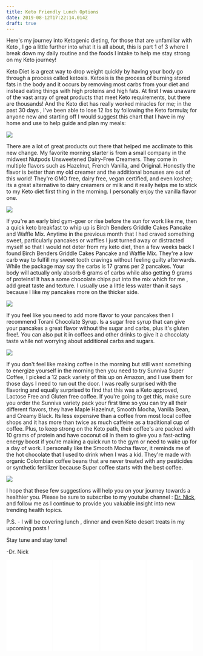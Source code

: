 ```yaml
---
title: Keto Friendly Lunch Options
date: 2019-08-12T17:22:14.014Z
draft: true
---
```

Here's my journey into Ketogenic dieting, for those that are unfamiliar with Keto , I go a little further into what it is all about, this is part 1 of 3 where I break down my daily routine and the foods I intake to help me stay strong on my Keto journey!

Keto Diet is a great way to drop weight quickly by having your body go through a process called ketosis. Ketosis is the process of burning stored fats in the body and it occurs by removing most carbs from your diet and instead eating things with high proteins and high fats. At first I was unaware of the vast array of great products that meet Keto requirements, but there are thousands! And the Keto diet has really worked miracles for me; in the past 30 days , I've been able to lose 12 lbs by following the Keto formula; for anyone new and starting off I would suggest this chart that I have in my home and use to help guide and plan my meals:

<a href="https://www.amazon.com/Ingredients-Reference-Ketogenic-Lifestyle-multicolor/dp/B07PZK8RCH/ref=as_li_ss_il?keywords=B07PZK8RCH&qid=1565620775&s=gateway&sr=8-1&linkCode=li3&tag=commoncentsan-20&linkId=9dc0d4a37979cea98af15cf5735f6173&language=en_US" target="_blank"><img border="0" src="//ws-na.amazon-adsystem.com/widgets/q?_encoding=UTF8&ASIN=B07PZK8RCH&Format=_SL250_&ID=AsinImage&MarketPlace=US&ServiceVersion=20070822&WS=1&tag=commoncentsan-20&language=en_US" ></a><img src="https://ir-na.amazon-adsystem.com/e/ir?t=commoncentsan-20&language=en_US&l=li3&o=1&a=B07PZK8RCH" width="1" height="1" border="0" alt="" style="border:none !important; margin:0px !important;" />

There are a lot of great products out there that helped me acclimate to this new change. My favorite morning starter is from a small company in the midwest  Nutpods Unsweetened Dairy-Free Creamers. They come in multiple flavors such as Hazelnut, French Vanilla, and Original. Honestly the flavor is better than my old creamer and the additional bonuses are out of this world! They're GMO free, dairy free, vegan certified, and even kosher; its a great alternative to dairy creamers or milk and it really helps me to stick to my Keto diet first thing in the morning. I personally enjoy the vanilla flavor one.

<a href="https://www.amazon.com/Unsweetened-Dairy-Free-Creamers-Birch-wood-Stirrers/dp/B07FZB9H3K/ref=as_li_ss_il?keywords=nutpods&m=A1DXDVBCN6JWTB&qid=1563377713&s=merchant-items&sr=1-3&linkCode=li3&tag=commoncentsan-20&linkId=35d116dd9a6521513e4b28ae751f67cb&language=en_US" target="_blank"><img border="0" src="//ws-na.amazon-adsystem.com/widgets/q?_encoding=UTF8&ASIN=B07FZB9H3K&Format=_SL250_&ID=AsinImage&MarketPlace=US&ServiceVersion=20070822&WS=1&tag=commoncentsan-20&language=en_US" ></a><img src="https://ir-na.amazon-adsystem.com/e/ir?t=commoncentsan-20&language=en_US&l=li3&o=1&a=B07FZB9H3K" width="1" height="1" border="0" alt="" style="border:none !important; margin:0px !important;" />

If you're an early bird gym-goer or rise before the sun for work like me, then a quick keto breakfast to whip up is Birch Benders Griddle Cakes Pancake and Waffle Mix. Anytime in the previous month that I had craved something sweet, particularly pancakes or waffles I just turned away or distracted myself so that I would not deter from my keto diet, then a few weeks back I found Birch Benders Griddle Cakes Pancake and Waffle Mix. They're a low carb way to fulfill my sweet tooth cravings without feeling guilty afterwards. While the package may say the carbs is 17 grams per 2 pancakes. Your body will actually only absorb 6 grams of carbs while also getting 9 grams of proteins! It has a some chocolate chips put into the mix which for me , add great taste and texture. I usually use a little less water than it says because I like my pancakes more on the thicker side.

<a href="https://www.amazon.com/Birch-Benders-Griddle-Cakes-Chocolate/dp/B07Q6GRSW2/ref=as_li_ss_il?keywords=keto&m=A1DXDVBCN6JWTB&qid=1563377715&s=merchant-items&sr=1-1&linkCode=li3&tag=commoncentsan-20&linkId=b72acdf0a3760577fba10943426b70df&language=en_US" target="_blank"><img border="0" src="//ws-na.amazon-adsystem.com/widgets/q?_encoding=UTF8&ASIN=B07Q6GRSW2&Format=_SL250_&ID=AsinImage&MarketPlace=US&ServiceVersion=20070822&WS=1&tag=commoncentsan-20&language=en_US" ></a><img src="https://ir-na.amazon-adsystem.com/e/ir?t=commoncentsan-20&language=en_US&l=li3&o=1&a=B07Q6GRSW2" width="1" height="1" border="0" alt="" style="border:none !important; margin:0px !important;" />

If you feel like you need to add more flavor to your pancakes then I recommend Torani Chocolate Syrup. Is a sugar free syrup that can give your pancakes a great flavor without the sugar and carbs, plus it's gluten free!. You can also put it in coffees and other drinks to give it a chocolaty taste while not worrying about additional carbs and sugars.

<a href="https://www.amazon.com/Torani-Dark-Chocolate-Sauce-Ounce/dp/B000NBWO1E/ref=as_li_ss_il?th=1&linkCode=li3&tag=commoncentsan-20&linkId=3838a794132377ababb904fbe0fc4658&language=en_US" target="_blank"><img border="0" src="//ws-na.amazon-adsystem.com/widgets/q?_encoding=UTF8&ASIN=B000NBWO1E&Format=_SL250_&ID=AsinImage&MarketPlace=US&ServiceVersion=20070822&WS=1&tag=commoncentsan-20&language=en_US" ></a><img src="https://ir-na.amazon-adsystem.com/e/ir?t=commoncentsan-20&language=en_US&l=li3&o=1&a=B000NBWO1E" width="1" height="1" border="0" alt="" style="border:none !important; margin:0px !important;" />

If you don't feel like making coffee in the morning but still want something to energize yourself in the morning then you need to try Sunniva Super Coffee, I picked a 12 pack variety of this up on Amazon, and I use them for those days I need to run out the door. I was really surprised with the flavoring and equally surprised to find that this was a Keto approved, Lactose Free and Gluten free coffee. If you're going to get this, make sure you order the Sunniva variety pack your first time so you can try all their different flavors, they have Maple Hazelnut, Smooth Mocha, Vanilla Bean, and Creamy Black. Its less expensive than a coffee from most local coffee shops and it has more than twice as much caffeine as a traditional cup of coffee. Plus, to keep strong on the Keto path, their coffee's are packed with 10 grams of protein and have coconut oil in them to give you a fast-acting energy boost if you're making a quick run to the gym or need to wake up for a day of work. I personally like the Smooth Mocha flavor, it reminds me of the hot chocolate that I used to drink when I was a kid. They're made with organic Colombian coffee beans that are never treated with any pesticides or synthetic fertilizer because Super coffee starts with the best coffee.

<a href="https://www.amazon.com/Sunniva-Variety-Sugar-Free-Formula-Hazelnut/dp/B078TPJ2R6/ref=as_li_ss_il?keywords=keto&m=A1DXDVBCN6JWTB&qid=1563377715&s=merchant-items&sr=1-4&linkCode=li3&tag=commoncentsan-20&linkId=fd772b45139a55bcc4d910dfd9a4c4fc&language=en_US" target="_blank"><img border="0" src="//ws-na.amazon-adsystem.com/widgets/q?_encoding=UTF8&ASIN=B078TPJ2R6&Format=_SL250_&ID=AsinImage&MarketPlace=US&ServiceVersion=20070822&WS=1&tag=commoncentsan-20&language=en_US" ></a><img src="https://ir-na.amazon-adsystem.com/e/ir?t=commoncentsan-20&language=en_US&l=li3&o=1&a=B078TPJ2R6" width="1" height="1" border="0" alt="" style="border:none !important; margin:0px !important;" />

I hope that these few suggestions will help you on your journey towards a healthier you. Please be sure to subscribe to my youtube channel : <a href="https://www.youtube.com/channel/UCsHqu8IYwBjNLYk2MrNIxuw">Dr. Nick</a>, and follow me as I continue to provide you valuable insight into new trending health topics.

P.S.  - I will be covering lunch , dinner and even Keto desert treats in my upcoming posts !

Stay tune and stay tone!

\-Dr. Nick

<iframe style="width:120px;height:240px;" marginwidth="0" marginheight="0" scrolling="no" frameborder="0" src="//ws-na.amazon-adsystem.com/widgets/q?ServiceVersion=20070822&OneJS=1&Operation=GetAdHtml&MarketPlace=US&source=ss&ref=as_ss_li_til&ad_type=product_link&tracking_id=commoncentsan-20&language=en_US&marketplace=amazon&region=US&placement=B07FZB9H3K&asins=B07FZB9H3K&linkId=7c00c07e34c7d1b85b04db27416d07b4&show_border=true&link_opens_in_new_window=true"></iframe>

<iframe style="width:120px;height:240px;" marginwidth="0" marginheight="0" scrolling="no" frameborder="0" src="//ws-na.amazon-adsystem.com/widgets/q?ServiceVersion=20070822&OneJS=1&Operation=GetAdHtml&MarketPlace=US&source=ss&ref=as_ss_li_til&ad_type=product_link&tracking_id=commoncentsan-20&language=en_US&marketplace=amazon&region=US&placement=B07Q6GRSW2&asins=B07Q6GRSW2&linkId=52eb10682f4039ec9769b6359f6ee1d5&show_border=true&link_opens_in_new_window=true"></iframe>

<iframe style="width:120px;height:240px;" marginwidth="0" marginheight="0" scrolling="no" frameborder="0" src="//ws-na.amazon-adsystem.com/widgets/q?ServiceVersion=20070822&OneJS=1&Operation=GetAdHtml&MarketPlace=US&source=ss&ref=as_ss_li_til&ad_type=product_link&tracking_id=commoncentsan-20&language=en_US&marketplace=amazon&region=US&placement=B000NBWO1E&asins=B000NBWO1E&linkId=e452d5f806268b7bf83a27c5a346b3c9&show_border=true&link_opens_in_new_window=true"></iframe>

<iframe style="width:120px;height:240px;" marginwidth="0" marginheight="0" scrolling="no" frameborder="0" src="//ws-na.amazon-adsystem.com/widgets/q?ServiceVersion=20070822&OneJS=1&Operation=GetAdHtml&MarketPlace=US&source=ss&ref=as_ss_li_til&ad_type=product_link&tracking_id=commoncentsan-20&language=en_US&marketplace=amazon&region=US&placement=B078TPJ2R6&asins=B078TPJ2R6&linkId=679e0475ec7bd758b28e851caeeebe60&show_border=true&link_opens_in_new_window=true"></iframe>

